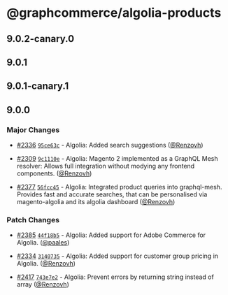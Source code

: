 # @graphcommerce/algolia-products

## 9.0.2-canary.0

## 9.0.1

## 9.0.1-canary.1

## 9.0.0

### Major Changes

- [#2336](https://github.com/graphcommerce-org/graphcommerce/pull/2336) [`95ce63c`](https://github.com/graphcommerce-org/graphcommerce/commit/95ce63cd32463835239ba959734cdaf1aa7f3f7b) - Algolia: Added search suggestions ([@Renzovh](https://github.com/Renzovh))

- [#2309](https://github.com/graphcommerce-org/graphcommerce/pull/2309) [`9c1110e`](https://github.com/graphcommerce-org/graphcommerce/commit/9c1110ed018139dec7e7183f783208c158ee7ead) - Algolia: Magento 2 implemented as a GraphQL Mesh resolver: Allows full integration without modying any frontend components. ([@Renzovh](https://github.com/Renzovh))

- [#2377](https://github.com/graphcommerce-org/graphcommerce/pull/2377) [`56fcc45`](https://github.com/graphcommerce-org/graphcommerce/commit/56fcc45b60e43574c64fcdd7b02f8062d677e250) - Algolia: Integrated product queries into graphql-mesh. Provides fast and accurate searches, that can be personalised via magento-algolia and its algolia dashboard ([@Renzovh](https://github.com/Renzovh))

### Patch Changes

- [#2385](https://github.com/graphcommerce-org/graphcommerce/pull/2385) [`44f18b5`](https://github.com/graphcommerce-org/graphcommerce/commit/44f18b5a8986935728f7147d6f506dd1376fd594) - Algolia: Added support for Adobe Commerce for Algolia. ([@paales](https://github.com/paales))

- [#2334](https://github.com/graphcommerce-org/graphcommerce/pull/2334) [`3140735`](https://github.com/graphcommerce-org/graphcommerce/commit/3140735a8a49f8bebcbfde4e581515884446e05d) - Algolia: Added support for customer group pricing in Algolia. ([@Renzovh](https://github.com/Renzovh))

- [#2417](https://github.com/graphcommerce-org/graphcommerce/pull/2417) [`743e7e2`](https://github.com/graphcommerce-org/graphcommerce/commit/743e7e275c8f0bfe32a5240c08eed92120085cc0) - Algolia: Prevent errors by returning string instead of array ([@Renzovh](https://github.com/Renzovh))

